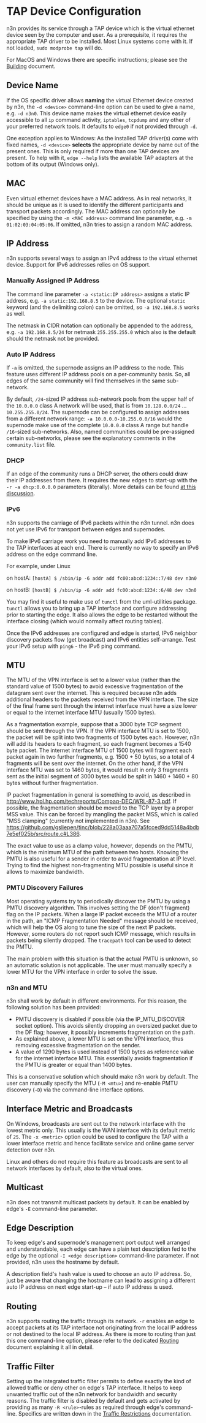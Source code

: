 # TAP Device Configuration

n3n provides its service through a TAP device which is the virtual ethernet device seen by the computer and user. As a prerequisite, it requires the appropriate TAP driver to be installed. Most Linux systems come with it. If not loaded, `sudo modprobe tap` will do.

For MacOS and Windows there are specific instructions; please see the [Building](./Building.md) document.

## Device Name

If the OS specific driver allows **naming** the virtual Ethernet device created by n3n, the `-d <device>` command-line option can be used to give a name, e.g. `-d n3n0`. This device name makes the virtual ethernet device easily accessible to all `ip` command activity, `iptables`, `tcpdump` and any other of your preferred network tools. It defaults to `edge0` if not provided through `-d`.

One exception applies to Windows: As the installed TAP driver(s) come with fixed names, `-d <device>` **selects** the appropriate device by name out of the present ones. This is only required if more than one TAP devices are present. To help with it, `edge --help` lists the available TAP adapters at the bottom of its output (Windows only).

## MAC

Even virtual ethernet devices have a MAC address. As in real networks, it should be unique as it is used to identify the different participants and transport packets accordingly. The MAC address can optionally be specified by using the `-m <MAC address>` command line parameter, e.g. `-m 01:02:03:04:05:06`. If omitted, n3n tries to assign a random MAC address.

## IP Address

n3n supports several ways to assign an IPv4 address to the virtual ethernet device. Support for IPv6 addresses relies on OS support.

### Manually Assigned IP Address

The command line parameter `-a <static:IP address>` assigns a static IP address, e.g. `-a static:192.168.8.5` to the device. The optional `static` keyword (and the delimiting colon) can be omitted, so `-a 192.168.8.5` works as well.

The netmask in CIDR notation can optionally be appended to the address, e.g. `-a 192.168.8.5/24` for netmask `255.255.255.0` which also is the default should the netmask not be provided.

### Auto IP Address

If `-a` is omitted, the supernode assigns an IP address to the node. This feature uses different IP address pools on a per-community basis. So, all edges of the same community will find themselves in the same sub-network.

By default, `/24`-sized IP address sub-network pools from the upper half of the `10.0.0.0` class A network will be used, that is from `10.128.0.0/24` … `10.255.255.0/24`. The supernode can be configured to assign addresses from a different network range: `-a 10.0.0.0-10.255.0.0/16` would the supernode make use of the complete `10.0.0.0` class A range but handle `/16`-sized sub-networks. Also, named communities could be pre-assigned certain sub-networks, please see the explanatory comments in the `community.list` file.

### DHCP

If an edge of the community runs a DHCP server, the others could draw their IP addresses from there. It requires the new edges to start-up with the `-r -a dhcp:0.0.0.0` parameters (literally). More details can be found [at this discussion](https://github.com/ntop/n2n/issues/629).

### IPv6

n3n supports the carriage of IPv6 packets within the n3n tunnel. n3n does not
yet use IPv6 for transport between edges and supernodes.

To make IPv6 carriage work you need to manually add IPv6 addresses to the TAP
interfaces at each end. There is currently no way to specify an IPv6 address on
the edge command line.

For example, under Linux

on hostA:
`[hostA] $ /sbin/ip -6 addr add fc00:abcd:1234::7/48 dev n3n0`

on hostB:
`[hostB] $ /sbin/ip -6 addr add fc00:abcd:1234::6/48 dev n3n0`

You may find it useful to make use of `tunctl` from the uml-utilities
package. `tunctl` allows you to bring up a TAP interface and configure addressing
prior to starting the edge. It also allows the edge to be restarted without the
interface closing (which would normally affect routing tables).

Once the IPv6 addresses are configured and edge is started, IPv6 neighbor discovery
packets flow (get broadcast) and IPv6 entities self-arrange. Test your IPv6
setup with `ping6` - the IPv6 ping command.

## MTU

The MTU of the VPN interface is set to a lower value (rather than the standard
value of 1500 bytes) to avoid excessive fragmentation of the datagram sent over the internet.
This is required because n3n adds additional headers to the packets received from
the VPN interface. The size of the final frame sent through the internet interface
must have a size lower or equal to the internet interface MTU (usually 1500 bytes).

As a fragmentation example, suppose that a 3000 byte TCP segment should be sent through
the VPN. If the VPN interface MTU is set to 1500, the packet will be split into two
fragments of 1500 bytes each. However, n3n will add its headers to each fragment, so
each fragment becomes a 1540 byte packet. The internet interface MTU of 1500 bytes
will fragment each packet again in two further fragments, e.g. 1500 + 50 bytes, so a
total of 4 fragments will be sent over the internet. On the other hand, if the VPN interface
MTU was set to 1460 bytes, it would result in only 3 fragments sent as the initial segment of
3000 bytes would be split in 1460 + 1460 + 80 bytes without further fragmentation.

IP packet fragmentation in general is something to avoid, as described in
http://www.hpl.hp.com/techreports/Compaq-DEC/WRL-87-3.pdf. If possible,
the fragmentation should be moved to the TCP layer by a proper MSS value.
This can be forced by mangling the packet MSS, which is called "MSS clamping" (currently not
implemented in n3n). See https://github.com/gsliepen/tinc/blob/228a03aaa707a5fcced9dd5148a4bdb7e5ef025b/src/route.c#L386.

The exact value to use as a clamp value, however, depends on the PMTU, which is the minimum
MTU of the path between two hosts. Knowing the PMTU is also useful for a sender in order to
avoid fragmentation at IP level. Trying to find the highest non-fragmenting MTU possible is useful since it allows to
maximize bandwidth.

### PMTU Discovery Failures

Most operating systems try to periodically discover the PMTU by using a PMTU discovery algorithm.
This involves setting the DF (don't fragment) flag on the IP packets. When a large IP packet exceeds
the MTU of a router in the path, an "ICMP Fragmentation Needed" message should be received, which will
help the OS along to tune the size of the next IP packets. However, some routers do not report such ICMP message,
which results in packets being silently dropped. The `tracepath` tool can be used to detect the PMTU.

The main problem with this situation is that the actual PMTU is unknown, so an automatic
solution is not applicable. The user must manually specify a lower MTU for the VPN interface
in order to solve the issue.

### n3n and MTU

n3n shall work by default in different environments. For this reason, the following solution
has been provided:

- PMTU discovery is disabled if possible (via the IP_MTU_DISCOVER socket option). This avoids
  silently dropping an oversized packet due to the DF flag; however, it possibly increments fragmentation on the path.
- As explained above, a lower MTU is set on the VPN interface, thus removing excessive fragmentation on
  the sender.
- A value of 1290 bytes is used instead of 1500 bytes as reference value for the internet interface MTU.
  This essentially avoids fragmentation if the PMTU is greater or equal than 1400 bytes.

This is a conservative solution which should make n3n work by default. The user can manually
specify the MTU (`-M <mtu>`) and re-enable PMTU discovery (`-D`) via the command-line interface options.

## Interface Metric and Broadcasts

On Windows, broadcasts are sent out to the network interface with the lowest metric only. This usually is the
WAN interface with its default metric of `25`. The `-x <metric>` option could be used to configure the TAP with a
lower interface metric and hence facilitate service and online game server detection over n3n.

Linux and others do not require this feature as broadcasts are sent to all network interfaces by default, also to the
virtual ones.

## Multicast

n3n does not transmit multicast packets by default. It can be enabled by edge's `-E` command-line parameter.

## Edge Description

To keep edge's and supernode's management port output well arranged and understandable, each edge can have a plain text description
fed to the edge by the optional `-I <edge description>` command-line parameter. If not provided, n3n uses the
hostname by default.

A description field's hash value is used to choose an auto IP address. So, just be aware that changing the hostname
can lead to assigning a different auto IP address on next edge start-up – if auto IP address is used.

## Routing

n3n supports routing the traffic through its network. `-r` enables an edge to accept packets at its TAP interface not originating from the local IP address or not destined to the local IP address. As there is more to routing than just this one command-line option, please refer to the dedicated [Routing](Routing.md) document
explaining it all in detail.

## Traffic Filter

Setting up the integrated traffic filter permits to define exactly the kind of allowed traffic or deny 
other on edge's TAP interface. It helps to keep unwanted traffic out of the n3n network for
bandwidth and security reasons. The traffic filter is disabled by default and gets activated by providing
as many `-R <rule>`-rules as required through edge's command-line. Specifics are written down in the
[Traffic Restrictions](TrafficRestricitons.md) documentation.
